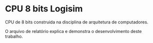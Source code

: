 # CPU 8 bits Logisim
CPU de 8 bits construida na disciplina de arquitetura de computadores.


O arquivo de relatório explica e demonstra o desenvolvimento deste trabalho.
